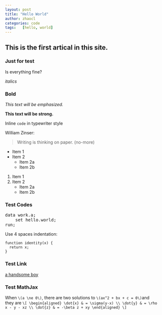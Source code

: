 ```yaml
---
layout: post
title: "Hello World"
author: zhaocl
categories: code
tags:   [hello, world]
---
```


## This is the first artical in this site.
### Just for test

Is everything fine?

_italics_
### Bold

*This text will be emphasized.*

**This text will be strong.**

Inline `code` in typewriter style

William Zinser:

> Writing is thinking on paper. (no-more)

* Item 1
* Item 2
  * Item 2a
  * Item 2b


1. Item 1
2. Item 2
   * Item 2a
   * Item 2b


### Test Codes

<pre>
data work.a;
	set hello.world;
run;
</pre>

Use 4 spaces indentation:

    function identity(x) {
      return x;
    }

### Test Link

[a handsome boy](http://zhaocl.com/)

### Test  MathJax

When ` \(a \ne 0\) `, there are two solutions to ` \(ax^2 + bx + c = 0\) `and they are 
`\[
\begin{aligned}
\dot{x} & = \sigma(y-x) \\
\dot{y} & = \rho x - y - xz \\
\dot{z} & = -\beta z + xy
\end{aligned}
\]`



